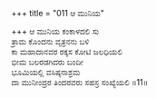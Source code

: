 +++
title = "011 ಆ ಮುನಿಯ"

+++
ಆ ಮುನಿಯ ಕಂಕಾಳದಲಿ ಸು  
ತ್ರಾಮ ಕೊಂದನು ವೃತ್ರನನು ಬಳಿ  
ಕಾ ಮಹಾದಾನವರ ರಕ್ಕಸ ಕೋಟಿ ಜಲಧಿಯಲಿ   
ಭೀಮ ಬಲರಡಗಿದರು ಬಂದೀ  
ಭೂಮಿಯಲ್ಲಿ ವಸಿಷ್ಠನಾಶ್ರಮ  
ದಾ ಮುನೀಂದ್ರರ ತಿಂದರವರು ಸಹಸ್ರ ಸಂಖ್ಯೆಯಲಿ      ॥11॥